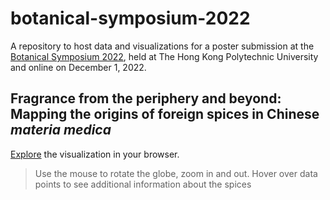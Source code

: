 # botanical-symposium-2022

A repository to host data and visualizations for a poster submission at the [Botanical Symposium 2022](https://event.fourwaves.com/botanicalsymposium2022/pages), held at The Hong Kong Polytechnic University and online on December 1, 2022.

## Fragrance from the periphery and beyond: Mapping the origins of foreign spices in Chinese *materia medica*


[Explore](https://htmlpreview.github.io/?https://github.com/partigabor/botanical-symposium-2022/blob/main/distribution.html) the visualization in your browser.

> Use the mouse to rotate the globe, zoom in and out.
> Hover over data points to see additional information about the spices
